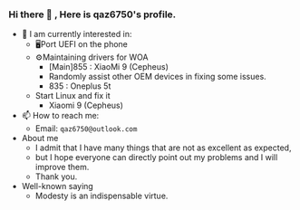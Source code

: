 ### Hi there 👋 , Here is qaz6750's profile.

* 🔭 I am currently interested in:
  * 🖥️Port UEFI on the phone
  * ⚙️Maintaining drivers for WOA
    * [Main]855 : XiaoMi 9 (Cepheus)
    * Randomly assist other OEM devices in fixing some issues.
    * 835 : Oneplus 5t
  * Start Linux and fix it
    * Xiaomi 9  (Cepheus)
* 📫 How to reach me: 
  * Email: `qaz6750@outlook.com`
* About me
  *  I admit that I have many things that are not as excellent as expected,
  *  but I hope everyone can directly point out my problems and I will improve them.
  *  Thank you.
* Well-known saying
  * Modesty is an indispensable virtue.  
